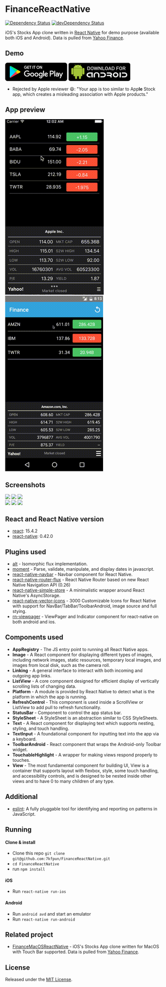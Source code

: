 # FinanceReactNative

[![Dependency Status](https://david-dm.org/7kfpun/FinanceReactNative.svg)](https://david-dm.org/7kfpun/FinanceReactNative) [![devDependency Status](https://david-dm.org/7kfpun/FinanceReactNative/dev-status.svg)](https://david-dm.org/7kfpun/FinanceReactNative#info=devDependencies)

iOS's Stocks App clone written in [React Native](https://github.com/facebook/react-native) for demo purpose (available both iOS and Android). Data is pulled from [Yahoo Finance](finance.yahoo.com).

## Demo

[![Play Store Button](google-play.png "Google Play Button")](https://play.google.com/store/apps/details?id=com.kfpun.finance)
[![Apk Download Button](apk-download.png "Apk Download Button")](https://github.com/7kfpun/FinanceReactNative/releases/download/v1.0.2/app-release.apk)

* Rejected by Apple reviewer :smile:: "Your app is too similar to App**le** Stock app, which creates a misleading association with Apple products."

## App preview

![Preview](previewIOS.gif "iOS app preview")
![Preview](previewAndroid.gif "Android app preview")


## Screenshots

<img src="https://raw.github.com/7kfpun/FinanceReactNative/master/screenshots/screenshot0.png" width="280">
<img src="https://raw.github.com/7kfpun/FinanceReactNative/master/screenshots/screenshot1.png" width="280">
<img src="https://raw.github.com/7kfpun/FinanceReactNative/master/screenshots/screenshot2.png" width="280">
<br />
<img src="https://raw.github.com/7kfpun/FinanceReactNative/master/screenshots/screenshot3.png" width="280">
<img src="https://raw.github.com/7kfpun/FinanceReactNative/master/screenshots/screenshot4.png" width="280">
<img src="https://raw.github.com/7kfpun/FinanceReactNative/master/screenshots/screenshot5.png" width="280">

## React and React Native version

* [react](https://github.com/facebook/react): 15.4.2
* [react-native](https://github.com/facebook/react-native): 0.42.0

## Plugins used

* [alt](https://github.com/goatslacker/alt) - Isomorphic flux implementation.
* [moment](https://github.com/moment/moment) - Parse, validate, manipulate, and display dates in javascript.
* [react-native-navbar](https://github.com/Kureev/react-native-navbar) - Navbar component for React Native.
* [react-native-router-flux](https://github.com/aksonov/react-native-router-flux) - React Native Router based on new React Native Navigation API (0.26)
* [react-native-simple-store](https://github.com/jasonmerino/react-native-simple-store) - A minimalistic wrapper around React Native's AsyncStorage.
* [react-native-vector-icons](https://github.com/oblador/react-native-vector-icons) - 3000 Customizable Icons for React Native with support for NavBar/TabBar/ToolbarAndroid, image source and full stying.
* [rn-viewpager](https://github.com/zbtang/React-Native-ViewPager) - ViewPager and Indicator component for react-native on both android and ios.

## Components used

* **AppRegistry** - The JS entry point to running all React Native apps.
* **Image** - A React component for displaying different types of images, including network images, static resources, temporary local images, and images from local disk, such as the camera roll.
* **Linking** - A general interface to interact with both incoming and outgoing app links.
* **ListView** - A core component designed for efficient display of vertically scrolling lists of changing data.
* **Platform** - A module is provided by React Native to detect what is the platform in which the app is running.
* **RefreshControl** - This component is used inside a ScrollView or ListView to add pull to refresh functionality.
* **StatusBar** - Component to control the app status bar.
* **StyleSheet** - A StyleSheet is an abstraction similar to CSS StyleSheets.
* **Text** - A React component for displaying text which supports nesting, styling, and touch handling.
* **TextInput** - A foundational component for inputting text into the app via a keyboard.
* **ToolbarAndroid** - React component that wraps the Android-only Toolbar widget.
* **TouchableHighlight** - A wrapper for making views respond properly to touches.
* **View** - The most fundamental component for building UI, View is a container that supports layout with flexbox, style, some touch handling, and accessibility controls, and is designed to be nested inside other views and to have 0 to many children of any type.

## Additional

* [eslint](https://github.com/eslint/eslint): A fully pluggable tool for identifying and reporting on patterns in JavaScript.

## Running

#### Clone & install

* Clone this repo `git clone git@github.com:7kfpun/FinanceReactNative.git`
* `cd FinanceReactNative`
* run `npm install`

#### iOS

* Run `react-native run-ios`

#### Android

* Run `android avd` and start an emulator
* Run `react-native run-android`

## Related project

* [FinanceMacOSReactNative](https://github.com/7kfpun/FinanceMacOSReactNative) - iOS's Stocks App clone written for MacOS with Touch Bar supported. Data is pulled from [Yahoo Finance](finance.yahoo.com).

## License

Released under the [MIT License](http://opensource.org/licenses/MIT).
